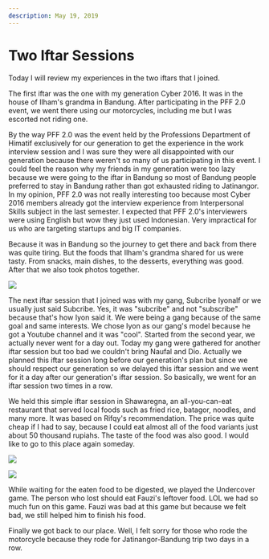 ```yaml
---
description: May 19, 2019
---
```


# Two Iftar Sessions

Today I will review my experiences in the two iftars that I joined.

The first iftar was the one with my generation Cyber 2016. It was in the house of Ilham's grandma in Bandung. After participating in the PFF 2.0 event, we went there using our motorcycles, including me but I was escorted not riding one.

By the way PFF 2.0 was the event held by the Professions Department of Himatif exclusively for our generation to get the experience in the work interview session and I was sure they were all disappointed with our generation because there weren't so many of us participating in this event. I could feel the reason why my friends in my generation were too lazy because we were going to the iftar in Bandung so most of Bandung people preferred to stay in Bandung rather than got exhausted riding to Jatinangor. In my opinion, PFF 2.0 was not really interesting too because most Cyber 2016 members already got the interview experience from Interpersonal Skills subject in the last semester. I expected that PFF 2.0's interviewers were using English but wow they just used Indonesian. Very impractical for us who are targeting startups and big IT companies.

Because it was in Bandung so the journey to get there and back from there was quite tiring. But the foods that Ilham's grandma shared for us were tasty. From snacks, main dishes, to the desserts, everything was good. After that we also took photos together.

![](<../../.gitbook/assets/Bukber Cyber 1440H\_200122\_0005.jpg>)

The next iftar session that I joined was with my gang, Subcribe Iyonalf or we usually just said Subcribe. Yes, it was "subcribe" and not "subscribe" because that's how Iyon said it. We were being a gang because of the same goal and same interests. We chose Iyon as our gang's model because he got a Youtube channel and it was "cool". Started from the second year, we actually never went for a day out. Today my gang were gathered for another iftar session but too bad we couldn't bring Naufal and Dio. Actually we planned this iftar session long before our generation's plan but since we should respect our generation so we delayed this iftar session and we went for it a day after our generation's iftar session. So basically, we went for an iftar session two times in a row.

We held this simple iftar session in Shawaregna, an all-you-can-eat restaurant that served local foods such as fried rice, batagor, noodles, and many more. It was based on Rifqy's recommendation. The price was quite cheap if I had to say, because I could eat almost all of the food variants just about 50 thousand rupiahs. The taste of the food was also good. I would like to go to this place again someday.

![](<../../.gitbook/assets/unpad blog\_191231\_0008.jpg>)

![](<../../.gitbook/assets/Bukber Nepi ka Wareg\_200122\_0001.jpg>)

While waiting for the eaten food to be digested, we played the Undercover game. The person who lost should eat Fauzi's leftover food. LOL we had so much fun on this game. Fauzi was bad at this game but because we felt bad, we still helped him to finish his food.

Finally we got back to our place. Well, I felt sorry for those who rode the motorcycle because they rode for Jatinangor-Bandung trip two days in a row.

